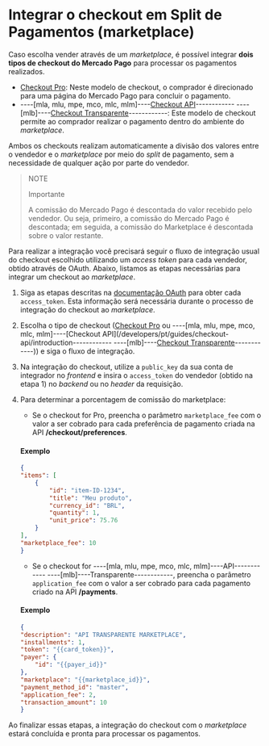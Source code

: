 # Integrar o checkout em Split de Pagamentos (marketplace)

Caso escolha vender através de um _marketplace_, é possível integrar **dois tipos de checkout do Mercado Pago** para processar os pagamentos realizados.
 
* [Checkout Pro](/developers/pt/guides/checkout-pro/landing): Neste modelo de checkout, o comprador é direcionado para uma página do Mercado Pago para concluir o pagamento.
* ----[mla, mlu, mpe, mco, mlc, mlm]----[Checkout API](/developers/pt/guides/checkout-api/introduction)------------ ----[mlb]----[Checkout Transparente](/developers/pt/guides/checkout-api/introduction)------------: Este modelo de checkout permite ao comprador realizar o pagamento dentro do ambiente do _marketplace_.

Ambos os checkouts realizam automaticamente a divisão dos valores entre o vendedor e o _marketplace_ por meio do _split_ de pagamento, sem a necessidade de qualquer ação por parte do vendedor.

> NOTE
>
> Importante
>
> A comissão do Mercado Pago é descontada do valor recebido pelo vendedor. Ou seja, primeiro, a comissão do Mercado Pago é descontada; em seguida, a comissão do Marketplace é descontada sobre o valor restante.

Para realizar a integração você precisará seguir o fluxo de integração usual do checkout escolhido utilizando um _access token_ para cada vendedor, obtido através de OAuth. Abaixo, listamos as etapas necessárias para integrar um checkout ao _marketplace_.

1. Siga as etapas descritas na [documentação OAuth](/developers/pt/guides/additional-content/security/oauth/introduction) para obter cada `access_token`. Esta informação será necessária durante o processo de integração do checkout ao _marketplace_.
2. Escolha o tipo de checkout ([Checkout Pro](/developers/pt/guides/checkout-pro/landing) ou ----[mla, mlu, mpe, mco, mlc, mlm]----[Checkout API](/developers/pt/guides/checkout-api/introduction------------ ----[mlb]----[Checkout Transparente](/developers/pt/guides/checkout-api/introduction)------------)) e siga o fluxo de integração.
3. Na integração do checkout, utilize a `public_key` da sua conta de integrador no _frontend_ e insira o `access_token` do vendedor (obtido na etapa 1) no _backend_ ou no _header_ da requisição. 

4. Para determinar a porcentagem de comissão do marketplace:

    - Se o checkout for Pro, preencha o parâmetro `marketplace_fee` com o valor a ser cobrado para cada preferência de pagamento criada na API **/checkout/preferences**.
    #### Exemplo
    ```json
    {
    "items": [
        {
            "id": "item-ID-1234",
            "title": "Meu produto",
            "currency_id": "BRL",
            "quantity": 1,
            "unit_price": 75.76
        }
    ],
    "marketplace_fee": 10
    }
    ```
    - Se o checkout for ----[mla, mlu, mpe, mco, mlc, mlm]----API------------ ----[mlb]----Transparente------------, preencha o parâmetro `application_fee` com o valor a ser cobrado para cada pagamento criado na API **/payments**.
    #### Exemplo
    ```json
    {
    "description": "API TRANSPARENTE MARKETPLACE",
    "installments": 1,
    "token": "{{card_token}}",
    "payer": {
        "id": "{{payer_id}}"
    },
    "marketplace": "{{marketplace_id}}",
    "payment_method_id": "master",
    "application_fee": 2,
    "transaction_amount": 10
    }
    ```

Ao finalizar essas etapas, a integração do checkout com o _marketplace_ estará concluída e pronta para processar os pagamentos.
